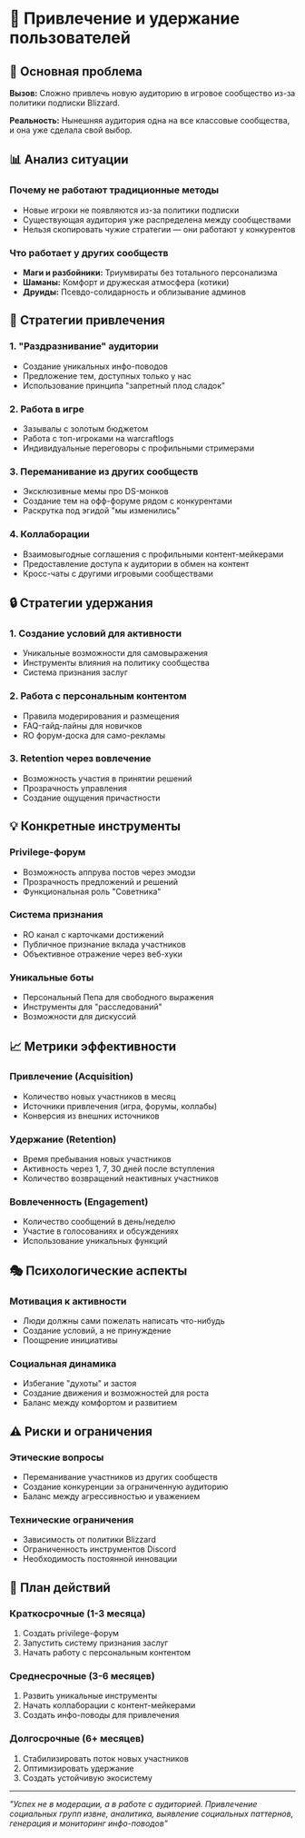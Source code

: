 # 👥 Привлечение и удержание пользователей

## 🎯 Основная проблема

**Вызов:** Сложно привлечь новую аудиторию в игровое сообщество из-за политики подписки Blizzard.

**Реальность:** Нынешняя аудитория одна на все классовые сообщества, и она уже сделала свой выбор.

## 📊 Анализ ситуации

### **Почему не работают традиционные методы**
- Новые игроки не появляются из-за политики подписки
- Существующая аудитория уже распределена между сообществами
- Нельзя скопировать чужие стратегии — они работают у конкурентов

### **Что работает у других сообществ**
- **Маги и разбойники:** Триумвираты без тотального персонализма
- **Шаманы:** Комфорт и дружеская атмосфера (котики)
- **Друиды:** Псевдо-солидарность и облизывание админов

## 🚀 Стратегии привлечения

### **1. "Раздразнивание" аудитории**
- Создание уникальных инфо-поводов
- Предложение тем, доступных только у нас
- Использование принципа "запретный плод сладок"

### **2. Работа в игре**
- Зазывалы с золотым бюджетом
- Работа с топ-игроками на warcraftlogs
- Индивидуальные переговоры с профильными стримерами

### **3. Переманивание из других сообществ**
- Эксклюзивные мемы про DS-монков
- Создание тем на офф-форуме рядом с конкурентами
- Раскрутка под эгидой "мы изменились"

### **4. Коллаборации**
- Взаимовыгодные соглашения с профильными контент-мейкерами
- Предоставление доступа к аудитории в обмен на контент
- Кросс-чаты с другими игровыми сообществами

## 🔒 Стратегии удержания

### **1. Создание условий для активности**
- Уникальные возможности для самовыражения
- Инструменты влияния на политику сообщества
- Система признания заслуг

### **2. Работа с персональным контентом**
- Правила модерирования и размещения
- FAQ-гайд-лайны для новичков
- RO форум-доска для само-рекламы

### **3. Retention через вовлечение**
- Возможность участия в принятии решений
- Прозрачность управления
- Создание ощущения причастности

## 💡 Конкретные инструменты

### **Privilege-форум**
- Возможность аппрува постов через эмодзи
- Прозрачность предложений и решений
- Функциональная роль "Советника"

### **Система признания**
- RO канал с карточками достижений
- Публичное признание вклада участников
- Объективное отражение через веб-хуки

### **Уникальные боты**
- Персональный Пепа для свободного выражения
- Инструменты для "расследований"
- Возможности для дискуссий

## 📈 Метрики эффективности

### **Привлечение (Acquisition)**
- Количество новых участников в месяц
- Источники привлечения (игра, форумы, коллабы)
- Конверсия из внешних источников

### **Удержание (Retention)**
- Время пребывания новых участников
- Активность через 1, 7, 30 дней после вступления
- Количество возвращений неактивных участников

### **Вовлеченность (Engagement)**
- Количество сообщений в день/неделю
- Участие в голосованиях и обсуждениях
- Использование уникальных функций

## 🎭 Психологические аспекты

### **Мотивация к активности**
- Люди должны сами пожелать написать что-нибудь
- Создание условий, а не принуждение
- Поощрение инициативы

### **Социальная динамика**
- Избегание "духоты" и застоя
- Создание движения и возможностей для роста
- Баланс между комфортом и развитием

## ⚠️ Риски и ограничения

### **Этические вопросы**
- Переманивание участников из других сообществ
- Создание конкуренции за ограниченную аудиторию
- Баланс между агрессивностью и уважением

### **Технические ограничения**
- Зависимость от политики Blizzard
- Ограниченность инструментов Discord
- Необходимость постоянной инновации

## 🔄 План действий

### **Краткосрочные (1-3 месяца)**
1. Создать privilege-форум
2. Запустить систему признания заслуг
3. Начать работу с персональным контентом

### **Среднесрочные (3-6 месяцев)**
1. Развить уникальные инструменты
2. Начать коллаборации с контент-мейкерами
3. Создать инфо-поводы для привлечения

### **Долгосрочные (6+ месяцев)**
1. Стабилизировать поток новых участников
2. Оптимизировать удержание
3. Создать устойчивую экосистему

---

*"Успех не в модерации, а в работе с аудиторией. Привлечение социальных групп извне, аналитика, выявление социальных паттернов, генерация и мониторинг инфо-поводов"* 